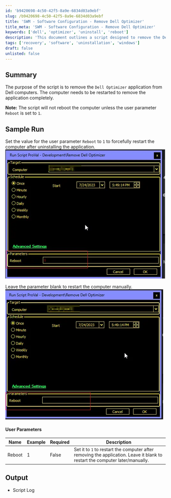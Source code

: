 ```yaml
---
id: 'b9420698-4c50-42f5-8a9e-6834d03a9ebf'
slug: /b9420698-4c50-42f5-8a9e-6834d03a9ebf
title: 'SWM - Software Configuration - Remove Dell Optimizer'
title_meta: 'SWM - Software Configuration - Remove Dell Optimizer'
keywords: ['dell', 'optimizer', 'uninstall', 'reboot']
description: 'This document outlines a script designed to remove the Dell Optimizer application from Dell computers. It includes instructions for setting a user parameter to control whether the computer should reboot automatically after the application is uninstalled.'
tags: ['recovery', 'software', 'uninstallation', 'windows']
draft: false
unlisted: false
---
```


## Summary

The purpose of the script is to remove the `Dell Optimizer` application from Dell computers. The computer needs to be restarted to remove the application completely.  

**Note:** The script will not reboot the computer unless the user parameter `Reboot` is set to `1`.

## Sample Run

Set the value for the user parameter `Reboot` to `1` to forcefully restart the computer after uninstalling the application.  
![Sample Run 1](../../../static/img/docs/b9420698-4c50-42f5-8a9e-6834d03a9ebf/image_1.webp)  

Leave the parameter blank to restart the computer manually.  
![Sample Run 2](../../../static/img/docs/b9420698-4c50-42f5-8a9e-6834d03a9ebf/image_2.webp)  

#### User Parameters

| Name   | Example | Required | Description                                                                                     |
|--------|---------|----------|-------------------------------------------------------------------------------------------------|
| Reboot | 1       | False    | Set it to `1` to restart the computer after removing the application. Leave it blank to restart the computer later/manually. |

## Output

- Script Log